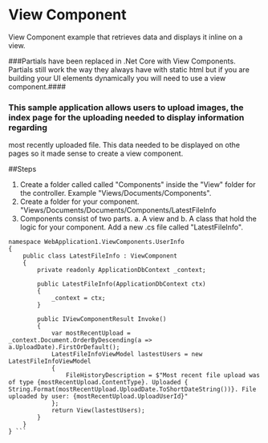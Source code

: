 # View Component
View Component example that retrieves data and displays it inline on a view.

###Partials have been replaced in .Net Core with View Components. Partials still work the way they always have with static html but if you 
are building your UI elements dynamically you will need to use a view component.####

### This sample application allows users to upload images, the index page for the uploading needed to display information regarding 
most recently uploaded file. This data needed to be displayed on othe pages so it made sense to create a view component. 

##Steps
1. Create a folder called called "Components" inside the "View" folder for the controller. Example "Views/Documents/Components".
2. Create a folder for your component. "Views/Documents/Documents/Components/LatestFileInfo
3. Components consist of two parts. a. A view  and b. A class that hold the logic for your component.  Add a new .cs file called "LatestFileInfo".


```
namespace WebApplication1.ViewComponents.UserInfo
{
    public class LatestFileInfo : ViewComponent
    {
        private readonly ApplicationDbContext _context;

        public LatestFileInfo(ApplicationDbContext ctx)
        {
            _context = ctx;
        }

        public IViewComponentResult Invoke()
        {
            var mostRecentUpload = _context.Document.OrderByDescending(a => a.UploadDate).FirstOrDefault();
            LatestFileInfoViewModel lastestUsers = new LatestFileInfoViewModel
            {
                FileHistoryDescription = $"Most recent file upload was of type {mostRecentUpload.ContentType}. Uploaded { String.Format(mostRecentUpload.UploadDate.ToShortDateString())}. File uploaded by user: {mostRecentUpload.UploadUserId}"
            };
            return View(lastestUsers);
        }
    }
} ```


